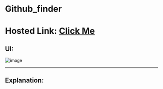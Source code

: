 # Github_finder
# Hosted Link: [Click Me](https://mayankkatheriya.github.io/Gitthub_finder/)

## UI:
![image](https://github.com/Mayankkatheriya/Gitthub_finder/assets/128832286/04966219-4cd3-4024-a3b4-c1571b291289)

---
## Explanation:
